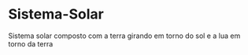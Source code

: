 # Sistema-Solar
Sistema solar composto com a terra girando em torno do sol e a lua em torno da terra
